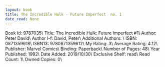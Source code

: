 ```yaml
---
layout: book
title: The Incredible Hulk - Future Imperfect  no. 1
date_read: None
---
```


Book Id: 9787035\ 
Title: The Incredible Hulk: Future Imperfect #1\ 
Author: Peter David\ 
Author l-f: David, Peter\ 
Additional Authors: \ 
ISBN: 0871359618\ 
ISBN13: 9780871359612\ 
My Rating: 3\ 
Average Rating: 4.12\ 
Publisher: Marvel Comics\ 
Binding: Paperback\ 
Number of Pages: 48\ 
Year Published: 1992\ 
Date Added: 2019/10/30\ 
Exclusive Shelf: read\ 
Read Count: 1\ 
Owned Copies: 0\ 

